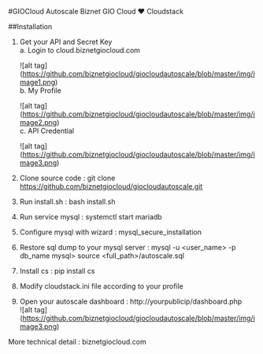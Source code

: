 #GIOCloud Autoscale
Biznet GIO Cloud :heart: Cloudstack

##Installation <br />
1. Get your API and Secret Key <br />
   a. Login to cloud.biznetgiocloud.com

   ![alt tag] (https://github.com/biznetgiocloud/giocloudautoscale/blob/master/img/image1.png) <br />
   b. My Profile <br />
   
   ![alt tag] (https://github.com/biznetgiocloud/giocloudautoscale/blob/master/img/image2.png) <br />
   c. API Credential <br />
   
   ![alt tag] (https://github.com/biznetgiocloud/giocloudautoscale/blob/master/img/image3.png)
   
2. Clone source code : git clone https://github.com/biznetgiocloud/giocloudautoscale.git <br />
3. Run install.sh : bash install.sh <br />
4. Run service mysql : systemctl start mariadb <br />
5. Configure mysql with wizard : mysql_secure_installation <br />
6. Restore sql dump to your mysql server : 
   mysql -u <user_name> -p db_name
   mysql> source <full_path>/autoscale.sql <br />
7. Install cs : pip install cs <br />
8. Modify cloudstack.ini file according to your profile <br />
9. Open your autoscale dashboard : http://yourpublicip/dashboard.php <br />
![alt tag] (https://github.com/biznetgiocloud/giocloudautoscale/blob/master/img/image3.png)

More technical detail : biznetgiocloud.com
